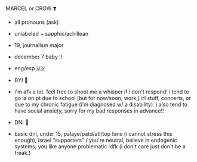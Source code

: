 MARCEL or CROW ❣️

- all pronouns (ask)
- unlabeled + sapphic/achillean
- 19, journalism major
- december 7 baby !!
- eng/esp 🇲🇽
  
-  BYI 🍂

-  i'm afk a lot. feel free to shoot me a whisper if i don't respond! i tend to go ia on pt due to school (but for now/soon, work,) irl stuff, concerts, or due to my chronic fatigue (i'm diagnosed w/ a disability). i also tend to have social anxiety, sorry for my bad responses in advance!! 

-  DNI 🥊
  
- basic dni, under 15, palaye/patd/atl/top fans (i cannot stress this enough), israel “supporters” / you're neutral, believe in endogenic systems, you like anyone problematic idfk (i don't care just don't be a freak.)

